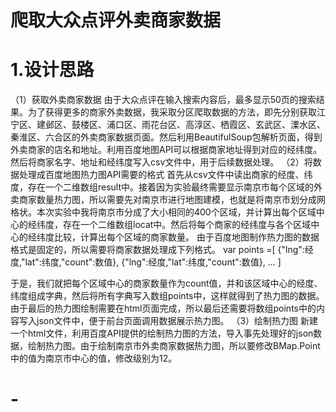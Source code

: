 # 爬取大众点评外卖商家数据
# 1.设计思路
（1）获取外卖商家数据
由于大众点评在输入搜索内容后，最多显示50页的搜索结果。为了获得更多的商家外卖数据，我采取分区爬取数据的方法，即先分别获取江宁区、建邺区、鼓楼区、浦口区、雨花台区、高淳区、栖霞区、玄武区、溧水区、秦淮区、六合区的外卖商家数据页面。然后利用BeautifulSoup包解析页面，得到外卖商家的店名和地址。利用百度地图API可以根据商家地址得到对应的经纬度。然后将商家名字、地址和经纬度写入csv文件中，用于后续数据处理。
（2）将数据处理成百度地图热力图API需要的格式
首先从csv文件中读出商家的经度、纬度，存在一个二维数组result中。接着因为实验最终需要显示南京市每个区域的外卖商家数量热力图，所以需要先对南京市进行地图建模，也就是将南京市划分成网格状。本次实验中我将南京市分成了大小相同的400个区域，并计算出每个区域中心的经纬度，存在一个二维数组locat中。然后将每个商家的经纬度与各个区域中心的经纬度比较，计算出每个区域的商家数量。
由于百度地图制作热力图的数据格式是固定的，所以需要将商家数据处理成下列格式。
var points =[ {"lng":经度,"lat":纬度,"count":数值}, 
{"lng":经度,"lat":纬度,"count":数值}, 
...
  ]

于是，我们就把每个区域中心的商家数量作为count值，并和该区域中心的经度、纬度组成字典，然后将所有字典写入数组points中，这样就得到了热力图的数据。由于最后的热力图绘制需要在html页面完成，所以最后还需要将数组points中的内容写入json文件中，便于前台页面调用数据展示热力图。
（3）绘制热力图
    新建一个html文件，利用百度API提供的绘制热力图的方法，导入事先处理好的json数据，绘制热力图。由于绘制南京市外卖商家数据热力图，所以要修改BMap.Point中的值为南京市中心的值，修改级别为12。
# -
